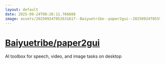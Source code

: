 ```yaml
---
layout: default
date: 2025-09-24T08:26:11.766688
image: assets/20250924T052631617--Baiyuetribe--paper2gui--20250924T055919800--cropped.png
---
```


# [Baiyuetribe/paper2gui](https://github.com/Baiyuetribe/paper2gui)

AI toolbox for speech, video, and image tasks on desktop
